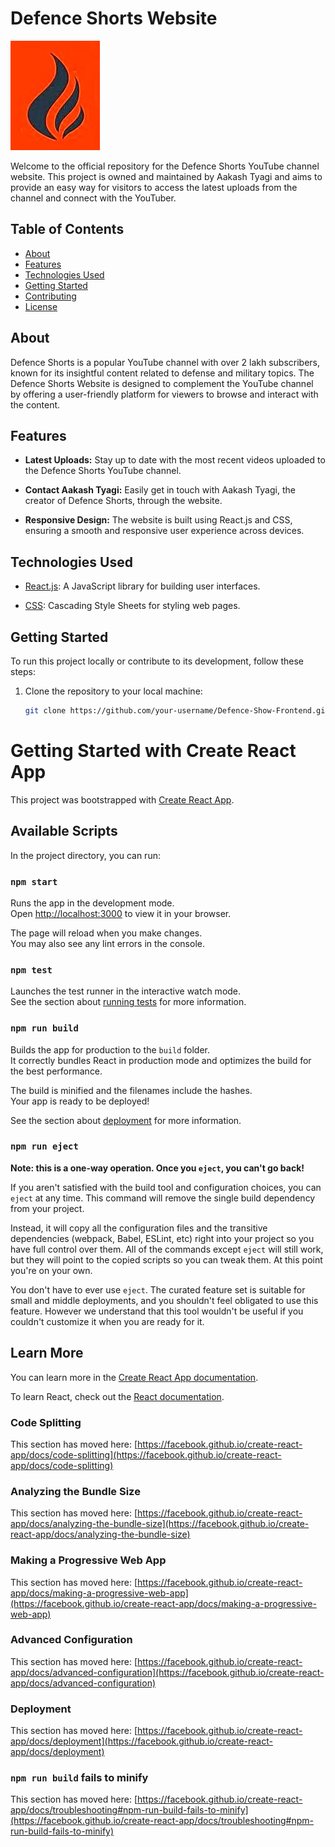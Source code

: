 # Defence Shorts Website

![Defence Shorts Logo](https://github.com/VitthalGund/Defence-Shorts/blob/master/Source/IMG/logo.jpg)

Welcome to the official repository for the Defence Shorts YouTube channel website. This project is owned and maintained by Aakash Tyagi and aims to provide an easy way for visitors to access the latest uploads from the channel and connect with the YouTuber.

## Table of Contents
- [About](#about)
- [Features](#features)
- [Technologies Used](#technologies-used)
- [Getting Started](#getting-started)
- [Contributing](#contributing)
- [License](#license)

## About

Defence Shorts is a popular YouTube channel with over 2 lakh subscribers, known for its insightful content related to defense and military topics. The Defence Shorts Website is designed to complement the YouTube channel by offering a user-friendly platform for viewers to browse and interact with the content.

## Features

- **Latest Uploads:** Stay up to date with the most recent videos uploaded to the Defence Shorts YouTube channel.

- **Contact Aakash Tyagi:** Easily get in touch with Aakash Tyagi, the creator of Defence Shorts, through the website.

- **Responsive Design:** The website is built using React.js and CSS, ensuring a smooth and responsive user experience across devices.

## Technologies Used

- [React.js](https://reactjs.org/): A JavaScript library for building user interfaces.

- [CSS](https://developer.mozilla.org/en-US/docs/Web/CSS): Cascading Style Sheets for styling web pages.

## Getting Started

To run this project locally or contribute to its development, follow these steps:

1. Clone the repository to your local machine:

   ```bash
   git clone https://github.com/your-username/Defence-Show-Frontend.git


# Getting Started with Create React App

This project was bootstrapped with [Create React App](https://github.com/facebook/create-react-app).

## Available Scripts

In the project directory, you can run:

### `npm start`

Runs the app in the development mode.\
Open [http://localhost:3000](http://localhost:3000) to view it in your browser.

The page will reload when you make changes.\
You may also see any lint errors in the console.

### `npm test`

Launches the test runner in the interactive watch mode.\
See the section about [running tests](https://facebook.github.io/create-react-app/docs/running-tests) for more information.

### `npm run build`

Builds the app for production to the `build` folder.\
It correctly bundles React in production mode and optimizes the build for the best performance.

The build is minified and the filenames include the hashes.\
Your app is ready to be deployed!

See the section about [deployment](https://facebook.github.io/create-react-app/docs/deployment) for more information.

### `npm run eject`

**Note: this is a one-way operation. Once you `eject`, you can't go back!**

If you aren't satisfied with the build tool and configuration choices, you can `eject` at any time. This command will remove the single build dependency from your project.

Instead, it will copy all the configuration files and the transitive dependencies (webpack, Babel, ESLint, etc) right into your project so you have full control over them. All of the commands except `eject` will still work, but they will point to the copied scripts so you can tweak them. At this point you're on your own.

You don't have to ever use `eject`. The curated feature set is suitable for small and middle deployments, and you shouldn't feel obligated to use this feature. However we understand that this tool wouldn't be useful if you couldn't customize it when you are ready for it.

## Learn More

You can learn more in the [Create React App documentation](https://facebook.github.io/create-react-app/docs/getting-started).

To learn React, check out the [React documentation](https://reactjs.org/).

### Code Splitting

This section has moved here: [https://facebook.github.io/create-react-app/docs/code-splitting](https://facebook.github.io/create-react-app/docs/code-splitting)

### Analyzing the Bundle Size

This section has moved here: [https://facebook.github.io/create-react-app/docs/analyzing-the-bundle-size](https://facebook.github.io/create-react-app/docs/analyzing-the-bundle-size)

### Making a Progressive Web App

This section has moved here: [https://facebook.github.io/create-react-app/docs/making-a-progressive-web-app](https://facebook.github.io/create-react-app/docs/making-a-progressive-web-app)

### Advanced Configuration

This section has moved here: [https://facebook.github.io/create-react-app/docs/advanced-configuration](https://facebook.github.io/create-react-app/docs/advanced-configuration)

### Deployment

This section has moved here: [https://facebook.github.io/create-react-app/docs/deployment](https://facebook.github.io/create-react-app/docs/deployment)

### `npm run build` fails to minify

This section has moved here: [https://facebook.github.io/create-react-app/docs/troubleshooting#npm-run-build-fails-to-minify](https://facebook.github.io/create-react-app/docs/troubleshooting#npm-run-build-fails-to-minify)
